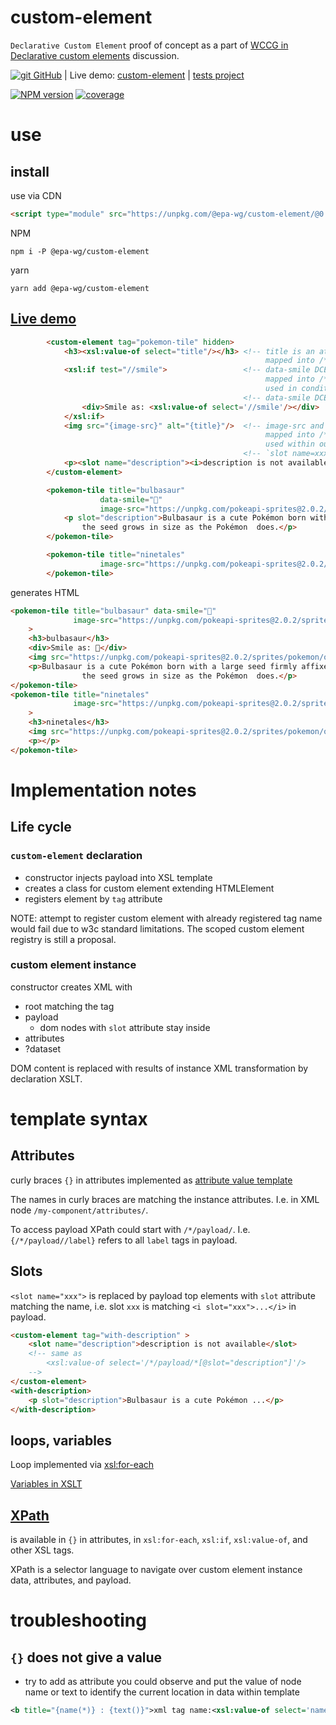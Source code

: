 # custom-element
`Declarative Custom Element` proof of concept as a part of [WCCG in Declarative custom elements](https://github.com/w3c/webcomponents-cg/issues/32#issuecomment-1321037301) 
discussion.

[![git][github-image] GitHub][git-url]
| Live demo: [custom-element][demo-url]
| [tests project][git-test-url]

[![NPM version][npm-image]][npm-url] [![coverage][coverage-image]][coverage-url]

# use
## install
use via CDN
```html
<script type="module" src="https://unpkg.com/@epa-wg/custom-element/@0.0/custom-element.js"></script>
```
NPM
```shell
npm i -P @epa-wg/custom-element
```
yarn
```shell
yarn add @epa-wg/custom-element
```

## [Live demo][demo-url]
```html
        <custom-element tag="pokemon-tile" hidden>
            <h3><xsl:value-of select="title"/></h3> <!-- title is an attribute in instance
                                                         mapped into /*/attributes/title -->
            <xsl:if test="//smile">                 <!-- data-smile DCE instance attribute,
                                                         mapped into /*/dataset/smile
                                                         used in condition -->
                                                    <!-- data-smile DCE instance attribute, used as HTML -->
                <div>Smile as: <xsl:value-of select='//smile'/></div>
            </xsl:if>
            <img src="{image-src}" alt="{title}"/>  <!-- image-src and title are DCE instance attributes,
                                                         mapped into /*/attributes/
                                                         used within output attribute via curly brackets -->
                                                    <!-- `slot name=xxx` replaced with elements with `slot=xxx` attribute -->
            <p><slot name="description"><i>description is not available</i></slot></p>
        </custom-element>

        <pokemon-tile title="bulbasaur"
                    data-smile="👼"
                    image-src="https://unpkg.com/pokeapi-sprites@2.0.2/sprites/pokemon/other/dream-world/1.svg">
            <p slot="description">Bulbasaur is a cute Pokémon born with a large seed firmly affixed to its back;
                the seed grows in size as the Pokémon  does.</p>
        </pokemon-tile>

        <pokemon-tile title="ninetales"
                    image-src="https://unpkg.com/pokeapi-sprites@2.0.2/sprites/pokemon/other/dream-world/38.svg">
        </pokemon-tile>
```
generates HTML
```html
<pokemon-tile title="bulbasaur" data-smile="👼" 
              image-src="https://unpkg.com/pokeapi-sprites@2.0.2/sprites/pokemon/other/dream-world/1.svg"
    >
    <h3>bulbasaur</h3>
    <div>Smile as: 👼</div>
    <img src="https://unpkg.com/pokeapi-sprites@2.0.2/sprites/pokemon/other/dream-world/1.svg" alt="bulbasaur">
    <p>Bulbasaur is a cute Pokémon born with a large seed firmly affixed to its back;
                the seed grows in size as the Pokémon  does.</p>
</pokemon-tile>
<pokemon-tile title="ninetales" 
              image-src="https://unpkg.com/pokeapi-sprites@2.0.2/sprites/pokemon/other/dream-world/38.svg"
    >
    <h3>ninetales</h3>
    <img src="https://unpkg.com/pokeapi-sprites@2.0.2/sprites/pokemon/other/dream-world/38.svg" alt="ninetales">
    <p></p>
</pokemon-tile>
```

# Implementation notes
## Life cycle
### `custom-element` declaration
* constructor injects payload into XSL template
* creates a class for custom element extending HTMLElement
* registers element by `tag` attribute

NOTE: attempt to register custom element with already registered tag name would fail due to w3c standard limitations. 
The scoped custom element registry is still a proposal.

### custom element instance
constructor creates XML with 
* root matching the tag 
* payload
  * dom nodes with `slot` attribute stay inside
* attributes
* ?dataset

DOM content is replaced with results of instance XML transformation by declaration XSLT.

# template syntax
## Attributes
curly braces `{}` in attributes implemented as [attribute value template](https://www.w3.org/TR/xslt20/#attribute-value-templates)

The names in curly braces are matching the instance attributes. I.e. in XML node `/my-component/attributes/`.

To access payload XPath could start with `/*/payload/`. I.e. `{/*/payload//label}` refers to all `label` tags in payload. 

## Slots
`<slot name="xxx">` is replaced by payload top elements with `slot` attribute matching the name, 
i.e.  slot `xxx` is matching `<i slot="xxx">...</i>` in payload.
```html
<custom-element tag="with-description" >
    <slot name="description">description is not available</slot>
    <!-- same as 
        <xsl:value-of select='/*/payload/*[@slot="description"]'/>
    -->
</custom-element>
<with-description>
    <p slot="description">Bulbasaur is a cute Pokémon ...</p>
</with-description>
```

## loops, variables
Loop implemented via [xsl:for-each](https://developer.mozilla.org/en-US/docs/Web/XSLT/Element/for-each)

[Variables in XSLT](https://developer.mozilla.org/en-US/docs/Web/XSLT/Element/variable) 

## [XPath](https://developer.mozilla.org/en-US/docs/Web/XSLT/Transforming_XML_with_XSLT/The_Netscape_XSLT_XPath_Reference)
is available in `{}` in attributes, in `xsl:for-each`, `xsl:if`, `xsl:value-of`, and other XSL tags.

XPath is a selector language to navigate over custom element instance data, attributes, and payload.

# troubleshooting
## `{}` does not give a value
* try to add as attribute you could observe and put the value of node name or text to identify the current location in data 
within template
```xml
<b title="{name(*)} : {text()}">xml tag name:<xsl:value-of select='name()'/></b>
```

[git-url]:        https://github.com/EPA-WG/custom-element
[git-test-url]:   https://github.com/EPA-WG/custom-element-test
[demo-url]:       https://unpkg.com/@epa-wg/custom-element/@0.0/index.html
[github-image]:   https://cdnjs.cloudflare.com/ajax/libs/octicons/8.5.0/svg/mark-github.svg
[npm-image]:      https://img.shields.io/npm/v/@epa-wg/custom-element.svg
[npm-url]:        https://npmjs.org/package/@epa-wg/custom-element
[coverage-image]: https://unpkg.com/@epa-wg/custom-element-test@0.0.2/coverage/coverage.svg
[coverage-url]:   https://unpkg.com/@epa-wg/custom-element-test@0.0.2/coverage/lcov-report/index.html
